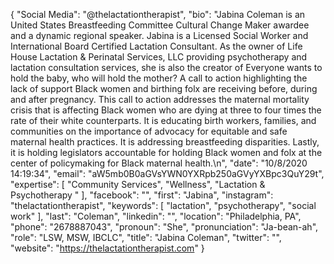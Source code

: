 {
  "Social Media": "@thelactationtherapist",
  "bio": "Jabina Coleman is an United States Breastfeeding Committee Cultural Change Maker awardee and a dynamic regional speaker. Jabina is a Licensed Social Worker and International Board Certified Lactation Consultant. As the owner of Life House Lactation & Perinatal Services, LLC providing psychotherapy and  lactation consultation services, she is also the creator of Everyone wants to hold the baby, who will hold the mother? A call to action highlighting the lack of support Black women and birthing folx are receiving before, during and after pregnancy. This call to action addresses the maternal mortality crisis that is affecting Black women who are dying at three to four times the rate of their white counterparts. It is educating birth workers, families, and communities on the importance of advocacy for equitable and safe maternal health practices. It is addressing breastfeeding disparities. Lastly, it is holding legislators accountable for holding Black women and folx at the center of policymaking for Black maternal health.\n",
  "date": "10/8/2020 14:19:34",
  "email": "aW5mb0B0aGVsYWN0YXRpb250aGVyYXBpc3QuY29t",
  "expertise": [
    "Community Services",
    "Wellness",
    "Lactation & Psychotherapy "
  ],
  "facebook": "",
  "first": "Jabina",
  "instagram": "thelactationtherapist",
  "keywords": [
    "lactation",
    "psychotherapy",
    "social work"
  ],
  "last": "Coleman",
  "linkedin": "",
  "location": "Philadelphia, PA",
  "phone": "2678887043",
  "pronoun": "She",
  "pronunciation": "Ja-bean-ah",
  "role": "LSW, MSW, IBCLC",
  "title": "Jabina Coleman",
  "twitter": "",
  "website": "https://thelactationtherapist.com"
}
